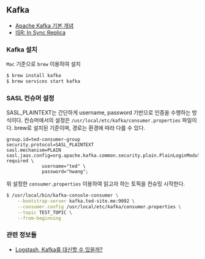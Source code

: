 ## Kafka
- [Apache Kafka 기본 개념](https://jyeonth.tistory.com/30)
- [ISR: In Sync Replica](https://log-laboratory.tistory.com/234)

### Kafka 설치

`Mac` 기준으로 `brew` 이용하여 설치
```bash
$ brew install kafka
$ brew services start kafka
```

### SASL 컨슈머 설정

SASL_PLAINTEXT는 간단하게 username, password 기반으로 인증을 수행하는 방식이다. 컨슈머에서의 설정은 `/usr/local/etc/kafka/consumer.properties` 파일이다. brew로 설치된 기준이며, 경로는 환경에 따라 다를 수 있다.
```properties
group.id=ted-consumer-group
security.protocol=SASL_PLAINTEXT
sasl.mechanism=PLAIN
sasl.jaas.config=org.apache.kafka.common.security.plain.PlainLoginModule required \
             username="ted" \
             password="hwang";
```

위 설정한 `consumer.properties` 이용하여 읽고자 하는 토픽을 컨슈밍 시작한다.
```bash
$ /usr/local/bin/kafka-console-consumer \
    --bootstrap-server kafka.ted-site.me:9092 \
    --consumer.config /usr/local/etc/kafka/consumer.properties \
    --topic TEST_TOPIC \
    --from-beginning
```

### 관련 정보들
- [Logstash, Kafka를 대신할 수 있을까?](https://bae200ok.medium.com/logstash-kafka%EB%A5%BC-%EB%8C%80%EC%8B%A0%ED%95%A0-%EC%88%98-%EC%9E%88%EC%9D%84%EA%B9%8C-82efe97e13d9)
